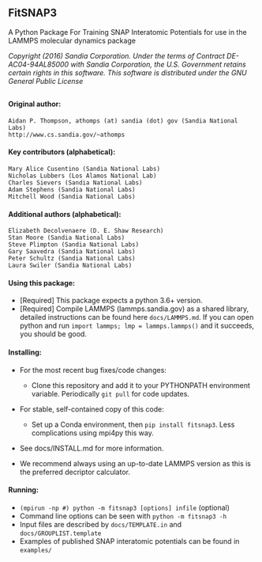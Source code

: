 <!----------------BEGIN-HEADER------------------------------------>
## FitSNAP3 
A Python Package For Training SNAP Interatomic Potentials for use in the LAMMPS molecular dynamics package

_Copyright (2016) Sandia Corporation. Under the terms of Contract DE-AC04-94AL85000 with Sandia Corporation, the U.S. Government retains certain rights in this software. This software is distributed under the GNU General Public License_
##

#### Original author: 
    Aidan P. Thompson, athomps (at) sandia (dot) gov (Sandia National Labs)
    http://www.cs.sandia.gov/~athomps 

#### Key contributors (alphabetical):
    Mary Alice Cusentino (Sandia National Labs)
    Nicholas Lubbers (Los Alamos National Lab)
    Charles Sievers (Sandia National Labs)
    Adam Stephens (Sandia National Labs)
    Mitchell Wood (Sandia National Labs)

#### Additional authors (alphabetical): 
    Elizabeth Decolvenaere (D. E. Shaw Research)
    Stan Moore (Sandia National Labs)
    Steve Plimpton (Sandia National Labs)
    Gary Saavedra (Sandia National Labs)
    Peter Schultz (Sandia National Labs)
    Laura Swiler (Sandia National Labs)
    
<!-----------------END-HEADER------------------------------------->

#### Using this package:
* [Required] This package expects a python 3.6+ version. 
* [Required] Compile LAMMPS (lammps.sandia.gov) as a shared library, detailed instructions can be found here `docs/LAMMPS.md`. If you can open python and run `import lammps; lmp = lammps.lammps()` and it succeeds, you should be good.

#### Installing:
* For the most recent bug fixes/code changes:
    * Clone this repository and add it to your PYTHONPATH environment variable. Periodically `git pull` for code updates.

* For stable, self-contained copy of this code:
    * Set up a Conda environment, then `pip install fitsnap3`. Less complications using mpi4py this way.

* See docs/INSTALL.md for more information. 
* We recommend always using an up-to-date LAMMPS version as this is the preferred decriptor calculator. 

#### Running:
* `(mpirun -np #) python -m fitsnap3 [options] infile` (optional) 
* Command line options can be seen with `python -m fitsnap3 -h`
* Input files are described by `docs/TEMPLATE.in` and `docs/GROUPLIST.template`
* Examples of published SNAP interatomic potentials can be found in `examples/`
